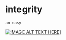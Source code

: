# integrity
	an easy 
	
[![IMAGE ALT TEXT HERE](https://img.youtube.com/vi/U22dJD20SWA&t/0.jpg)](https://www.youtube.com/watch?v=U22dJD20SWA&t)]
